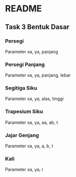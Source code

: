 # README

## Task 3 Bentuk Dasar

### Persegi
Parameter xa, ya, panjang

### Persegi Panjang
Parameter xa, ya, panjang, lebar

### Segitiga Siku
Parameter xa, ya, alas, tinggi

### Trapesium Siku
Parameter xa, ya, aa, ab, t

### Jajar Genjang
Parameter xa, ya, a, b, t

### Kali
Parameter xa, ya, r


